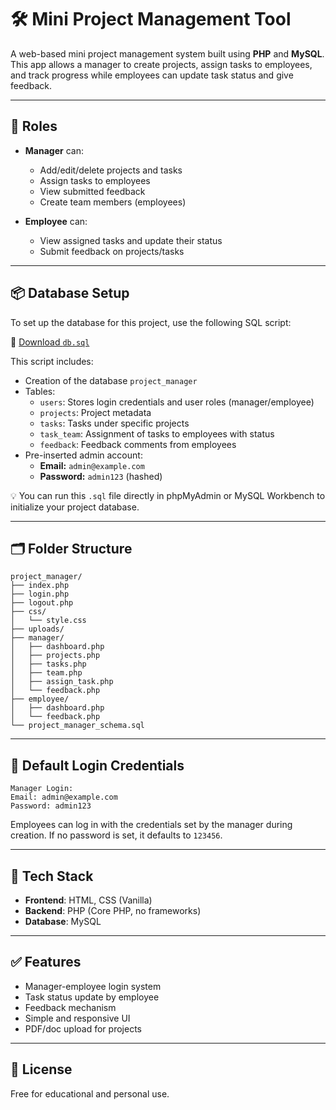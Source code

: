 # 🛠️ Mini Project Management Tool

A web-based mini project management system built using **PHP** and **MySQL**. This app allows a manager to create projects, assign tasks to employees, and track progress while employees can update task status and give feedback.

---


## 👥 Roles

- **Manager** can:
  - Add/edit/delete projects and tasks
  - Assign tasks to employees
  - View submitted feedback
  - Create team members (employees)

- **Employee** can:
  - View assigned tasks and update their status
  - Submit feedback on projects/tasks

---

## 📦 Database Setup

To set up the database for this project, use the following SQL script:

📄 [Download `db.sql`](db.sql)

This script includes:
- Creation of the database `project_manager`
- Tables:
  - `users`: Stores login credentials and user roles (manager/employee)
  - `projects`: Project metadata
  - `tasks`: Tasks under specific projects
  - `task_team`: Assignment of tasks to employees with status
  - `feedback`: Feedback comments from employees
- Pre-inserted admin account:
  - **Email:** `admin@example.com`
  - **Password:** `admin123` (hashed)

💡 You can run this `.sql` file directly in phpMyAdmin or MySQL Workbench to initialize your project database.

---

## 🗂️ Folder Structure

```
project_manager/
├── index.php
├── login.php
├── logout.php
├── css/
│   └── style.css
├── uploads/
├── manager/
│   ├── dashboard.php
│   ├── projects.php
│   ├── tasks.php
│   ├── team.php
│   ├── assign_task.php
│   └── feedback.php
├── employee/
│   ├── dashboard.php
│   └── feedback.php
└── project_manager_schema.sql
```

---

## 🧪 Default Login Credentials

```
Manager Login:
Email: admin@example.com
Password: admin123
```

Employees can log in with the credentials set by the manager during creation. If no password is set, it defaults to `123456`.

---

## 🧰 Tech Stack

- **Frontend**: HTML, CSS (Vanilla)
- **Backend**: PHP (Core PHP, no frameworks)
- **Database**: MySQL

---

## ✅ Features

- Manager-employee login system
- Task status update by employee
- Feedback mechanism
- Simple and responsive UI
- PDF/doc upload for projects

---

## 📃 License

Free for educational and personal use.
